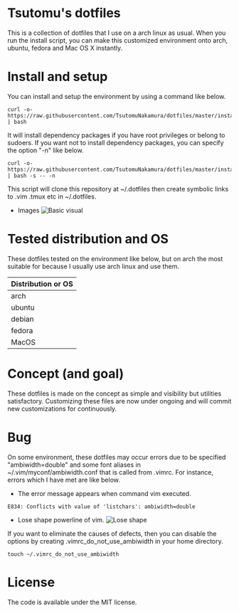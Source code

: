 # Tsutomu's dotfiles
This is a collection of dotfiles that I use on a arch linux as usual.
When you run the install script, you can make this customized environment onto arch, ubuntu, fedora and Mac OS X instantly.

# Install and setup
You can install and setup the environment by using a command like below.

```
curl -o- https://raw.githubusercontent.com/TsutomuNakamura/dotfiles/master/install.sh | bash
```

It will install dependency packages if you have root privileges or belong to sudoers.
If you want not to install dependency packages, you can specify the option "-n" like below.

```
curl -o- https://raw.githubusercontent.com/TsutomuNakamura/dotfiles/master/install.sh | bash -s -- -n
```

This script will clone this repository at ~/.dotfiles then create symbolic links to .vim .tmux etc in ~/.dotfiles.

+ Images
![Basic visual](https://github.com/TsutomuNakamura/dotfiles/wiki/img/dotfiles_policy00.png)


# Tested distribution and OS
These dotfiles tested on the environment like below, but on arch the most suitable for because I usually use arch linux and use them.

| Distribution or OS |
| ------------------ |
| arch               |
| ubuntu             |
| debian             |
| fedora             |
| MacOS              |

# Concept (and goal)
These dotfiles is made on the concept as simple and visibility but utilities satisfactory.
Customizing these files are now under ongoing and will commit new customizations for continuously.

# Bug
On some environment, these dotfiles may occur errors due to be specified "ambiwidth=double" and some font aliases in ~/.vim/myconf/ambiwidth.conf that is called from .vimrc.
For instance, errors which I have met are like below.

+ The error message appears when command vim executed.
```
E834: Conflicts with value of 'listchars': ambiwidth=double
```
+ Lose shape powerline of vim.
![Lose shape](https://github.com/TsutomuNakamura/dotfiles/wiki/img/lose_shape_powerline00.png)

If you want to eliminate the causes of defects, then you can disable the options by creating .vimrc_do_not_use_ambiwidth in your home directory.

```
touch ~/.vimrc_do_not_use_ambiwidth
```

# License
The code is available under the MIT license.

